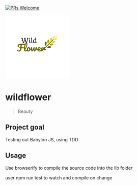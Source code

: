 [![PRs Welcome](https://img.shields.io/badge/PRs-welcome-brightgreen.svg?style=flat-square)](http://makeapullrequest.com)

![Docca Definitions](./logo.png)

# wildflower

>Beauty


## Project goal

Testing out Babylon JS, using TDD

## Usage

Use browserify to compile the source code into the lib folder

user npm run test to watch and compile on change


